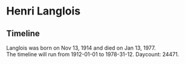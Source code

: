 # Henri Langlois

## Timeline

Langlois was born on Nov 13, 1914 and died on Jan 13, 1977.  
The timeline will run from 1912-01-01 to 1978-31-12. Daycount: 24471.
